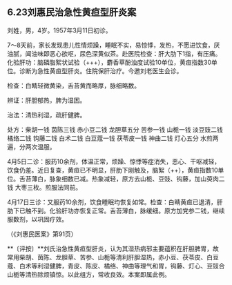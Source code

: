 ## 6.23刘惠民治急性黄疸型肝炎案

刘姓，男，4岁。1957年3月11日初诊。

7〜8天前，家长发现患儿性情烦躁，睡眠不实，易惊悸，发热，不愿进饮食，厌油腻，闻油味即恶心欲呕，尿色深黄似茶。赴医院检查：肝大肋下1指，有压痛。化验肝功：脑磷脂絮状试验（+++），麝香草酚浊度试验10单位，黄疸指数30单位。诊断为急性黄疸型肝炎。住院保肝治疗。今邀刘老医生会诊。

检查：白睛轻微黄染，舌苔黄而略厚，脉细略数。

辨证：肝胆郁热，脾为湿困。

治法：清热利湿，疏肝健脾。

处方：柴胡一钱 茵陈三钱 赤小豆二钱 龙胆草五分 苦参一钱 山栀一钱 淡豆豉二钱 橘络二钱 钩藤二钱 白术二钱 白豆蔻一钱 茯苓皮一钱 神曲二钱 灯心五分 水煎两遍，分两次温服。

4月5日二诊：服药10余剂，体温正常，烦躁、惊悸等症消失，恶心、干呕减轻，饮食仍差。近日复查，黄疸已不明显，肝肋下刚触及，脑絮（++），黄疸指数10单位。舌苔薄白，脉象细数已减。热象减轻，原方去山栀、豆豉、钩藤，加山萸肉二钱 大枣三枚。煎服法同前。

4月17日三诊：又服药10余剂，饮食睡眠均恢复如常。检查：白睛黄疸已退清，肝肋下已触不到。化验肝功亦恢复正常。舌苔薄白，脉缓细。原方加党参二钱，继续服数剂，以巩固疗效。

（《刘惠民医案》第91页）

**〔评按〕**刘氏治急性黄疸型肝炎，认为其湿热病邪主要蕴积在肝胆脾胃，故常用柴胡、茵陈、龙胆草、苦参、山栀等清利肝胆湿热，赤小豆、茯苓皮、白豆蔻、白术等利湿健脾，青皮、陈皮、橘络、神曲等理气和胃，钩藤、灯心、豆豉合山栀等清热除烦镇惊。以此组方，常收良效。本案即属此例。
